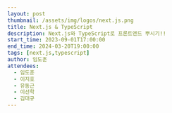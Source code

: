 ```yaml
---
layout: post
thumbnail: /assets/img/logos/next.js.png
title: Next.js & TypeScript
description: Next.js와 TypeScript로 프론트엔드 뿌시기!!
start_time: 2023-09-01T17:00:00
end_time: 2024-03-20T19:00:00
tags: [next.js,typescript]
author: 임도훈
attendees:
  - 임도훈
  - 이지호
  - 유동근
  - 이선학
  - 김대규
---
```

